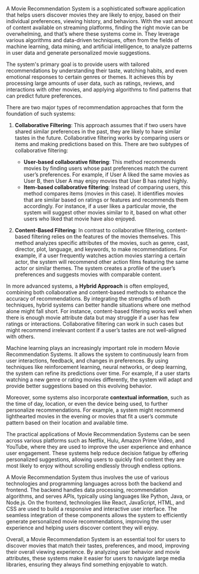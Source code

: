A Movie Recommendation System is a sophisticated software application that helps users discover movies they are likely to enjoy, based on their individual preferences, viewing history, and behaviors. With the vast amount of content available on streaming platforms, finding the right movie can be overwhelming, and that’s where these systems come in. They leverage various algorithms and data-driven techniques, often from the fields of machine learning, data mining, and artificial intelligence, to analyze patterns in user data and generate personalized movie suggestions.

The system's primary goal is to provide users with tailored recommendations by understanding their taste, watching habits, and even emotional responses to certain genres or themes. It achieves this by processing large amounts of user data, such as ratings, reviews, and interactions with other movies, and applying algorithms to find patterns that can predict future preferences.

There are two major types of recommendation approaches that form the foundation of such systems:

1. **Collaborative Filtering**: This approach assumes that if two users have shared similar preferences in the past, they are likely to have similar tastes in the future. Collaborative filtering works by comparing users or items and making predictions based on this. There are two subtypes of collaborative filtering:
   - **User-based collaborative filtering**: This method recommends movies by finding users whose past preferences match the current user’s preferences. For example, if User A liked the same movies as User B, then User A may enjoy movies that User B has rated highly.
   - **Item-based collaborative filtering**: Instead of comparing users, this method compares items (movies in this case). It identifies movies that are similar based on ratings or features and recommends them accordingly. For instance, if a user likes a particular movie, the system will suggest other movies similar to it, based on what other users who liked that movie have also enjoyed.

2. **Content-Based Filtering**: In contrast to collaborative filtering, content-based filtering relies on the features of the movies themselves. This method analyzes specific attributes of the movies, such as genre, cast, director, plot, language, and keywords, to make recommendations. For example, if a user frequently watches action movies starring a certain actor, the system will recommend other action films featuring the same actor or similar themes. The system creates a profile of the user’s preferences and suggests movies with comparable content.

In more advanced systems, a **Hybrid Approach** is often employed, combining both collaborative and content-based methods to enhance the accuracy of recommendations. By integrating the strengths of both techniques, hybrid systems can better handle situations where one method alone might fall short. For instance, content-based filtering works well when there is enough movie attribute data but may struggle if a user has few ratings or interactions. Collaborative filtering can work in such cases but might recommend irrelevant content if a user’s tastes are not well-aligned with others.

Machine learning plays an increasingly important role in modern Movie Recommendation Systems. It allows the system to continuously learn from user interactions, feedback, and changes in preferences. By using techniques like reinforcement learning, neural networks, or deep learning, the system can refine its predictions over time. For example, if a user starts watching a new genre or rating movies differently, the system will adapt and provide better suggestions based on this evolving behavior.

Moreover, some systems also incorporate **contextual information**, such as the time of day, location, or even the device being used, to further personalize recommendations. For example, a system might recommend lighthearted movies in the evening or movies that fit a user’s commute pattern based on their location and available time.

The practical applications of Movie Recommendation Systems can be seen across various platforms such as Netflix, Hulu, Amazon Prime Video, and YouTube, where they are used to improve the user experience and enhance user engagement. These systems help reduce decision fatigue by offering personalized suggestions, allowing users to quickly find content they are most likely to enjoy without scrolling endlessly through endless options.

A Movie Recommendation System thus involves the use of various technologies and programming languages across both the backend and frontend. The backend handles data processing, recommendation algorithms, and serves APIs, typically using languages like Python, Java, or Node.js. On the frontend, technologies like React, JavaScript, HTML, and CSS are used to build a responsive and interactive user interface. The seamless integration of these components allows the system to efficiently generate personalized movie recommendations, improving the user experience and helping users discover content they will enjoy.

Overall, a Movie Recommendation System is an essential tool for users to discover movies that match their tastes, preferences, and mood, improving their overall viewing experience. By analyzing user behavior and movie attributes, these systems make it easier for users to navigate large media libraries, ensuring they always find something enjoyable to watch.

